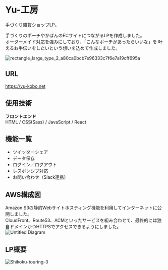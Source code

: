 # Yu-工房

手づくり雑貨ショップLP。

手づくりのポーチやかばんのECサイトにつながるLPを作成しました。  
オーダーメイド対応を強みにしており、「こんなポーチがあったらいいな」を
叶えるお手伝いをしたいという想いを込めて作成しました。

![rectangle_large_type_2_a80ca0bcb7e96333c7f6e7a19cff695a](https://user-images.githubusercontent.com/70832534/103057290-6b4bfe80-45e2-11eb-9ae6-efd20a50b4c5.jpg)

## URL

<https://yu-kobo.net>

## 使用技術
<strong>フロントエンド</strong>  
HTML / CSS(Sass) / JavaScript / React   

## 機能一覧

* ツイッターシェア
* データ保存
* ログイン／ログアウト
* レスポンシブ対応
* お問い合わせ（Slack連携）

## AWS構成図
Amazon S3の静的Webサイトホスティング機能を利用してインターネットに公開しました。  
CloudFront、Route53、ACMといったサービスを組み合わせて、最終的には独自ドメインかつHTTPSでアクセスできるようにしました。
</br>
![Untitled Diagram](https://user-images.githubusercontent.com/70832534/102887843-f91cd200-449a-11eb-90d1-9dec4ce42378.png)

## LP概要

![Shikoku-touring-3](https://user-images.githubusercontent.com/70832534/102888426-1dc57980-449c-11eb-8112-de707890f6a9.png)
